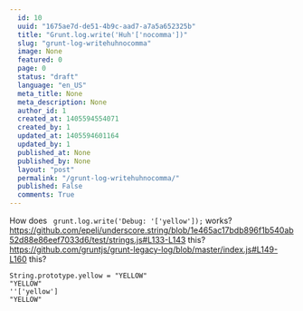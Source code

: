 ```yaml
---
  id: 10
  uuid: "1675ae7d-de51-4b9c-aad7-a7a5a652325b"
  title: "Grunt.log.write('Huh'['nocomma'])"
  slug: "grunt-log-writehuhnocomma"
  image: None
  featured: 0
  page: 0
  status: "draft"
  language: "en_US"
  meta_title: None
  meta_description: None
  author_id: 1
  created_at: 1405594554071
  created_by: 1
  updated_at: 1405594601164
  updated_by: 1
  published_at: None
  published_by: None
  layout: "post"
  permalink: "/grunt-log-writehuhnocomma/"
  published: False
  comments: True
---
```

How does ` grunt.log.write('Debug: '['yellow']);` works?
https://github.com/epeli/underscore.string/blob/1e465ac17bdb896f1b540ab52d88e86eef7033d6/test/strings.js#L133-L143 this?
https://github.com/gruntjs/grunt-legacy-log/blob/master/index.js#L149-L160 this?
```
String.prototype.yellow = "YELLOW"
"YELLOW"
''['yellow']
"YELLOW"
```